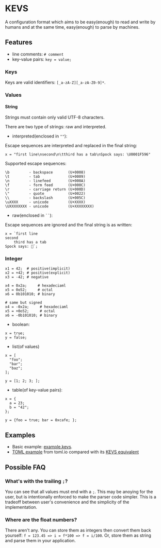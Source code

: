 # KEVS

A configuration format which aims to be easy(enough) to read and write by humans and at the same time, easy(enough) to parse by machines.

## Features

- line comments: `# comment`
- key-value pairs: `key = value;`

### Keys

Keys are valid identifiers: `[_a-zA-Z][_a-zA-Z0-9]*`.

### Values


#### String

Strings must contain only valid UTF-8 characters.

There are two type of strings: raw and interpreted.

- interpreted(enclosed in `""`):

Escape sequences are interpreted and replaced in the final string:

```
x = "first line\nsecond\n\tthird has a tab\nSpock says: \U0001F596"
```

Supported escape sequences:

```
\b         - backspace       (U+0008)
\t         - tab             (U+0009)
\n         - linefeed        (U+000A)
\f         - form feed       (U+000C)
\r         - carriage return (U+000D)
\"         - quote           (U+0022)
\\         - backslash       (U+005C)
\uXXXX     - unicode         (U+XXXX)
\UXXXXXXXX - unicode         (U+XXXXXXXX)
```

- raw(enclosed in ` `` `):

Escape sequences are ignored and the final string is as written:

```
x = `first line
second
    third has a tab
Spock says: 🖖`;
```

### Integer

```
x1 = 42;  # positive(implicit)
x2 = +42; # positive(explicit)
x3 = -42; # negative

x4 = 0x2a;     # hexadeciaml
x5 = 0o52;     # octal
x6 = 0b101010; # binary

# same but signed
x4 = -0x2a;     # hexadeciaml
x5 = +0o52;     # octal
x6 = -0b101010; # binary
```

- boolean:

```
x = true;
y = false;
```

- list(of values)

```
x = [
  "foo";
  "bar";
  "baz";
];

y = [1; 2; 3; ];
```

- table(of key-value pairs):

```
x = {
  a = 23;
  b = "42";
};

y = {foo = true; bar = 0xcafe; };
```

## Examples

- Basic example: [example.kevs](./examples/example.kevs).
- [TOML example](./examples/toml.toml) from toml.io compared with its [KEVS equivalent](./examples/toml.kevs)

## Possible FAQ

### What's with the trailing `;`?

You can see that all values must end with a `;`.
This may be anoying for the user, but is intentionally enforced to make the parser code simpler.
This is a tradeoff between user's convenience and the simplicity of the implementation.

### Where are the float numbers?

There aren't any.
You can store them as integers then convert them back yourself: `f = 123.45 => i = f*100 => f = i/100`.
Or, store them as string and parse them in your application.
